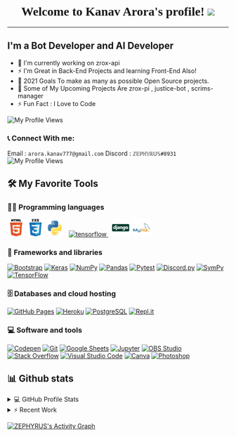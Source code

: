 <h1 align="center" style = "font-family: Georgia, serif;">
  Welcome to Kanav Arora's profile!
  <img src="https://media.giphy.com/media/hvRJCLFzcasrR4ia7z/giphy.gif" width="28">
</h1>

-----------------------------------------------------------------------------------------------------------------------------------------------------------------------------------

## I'm a Bot Developer and AI Developer
- 🤖 I'm currently working on zrox-api
- ⚡ I'm Great in Back-End Projects and learning Front-End Also!
- 🥅 2021 Goals To make as many as possible Open Source projects.
- 🤖 Some of My Upcoming Projects Are  zrox-pi , justice-bot , scrims-manager
- ⚡ Fun Fact : I Love to Code


![My Profile Views](https://komarev.com/ghpvc/?username=CYBR-DEMON)


### 📞 Connect With me: 

Email : ``arora.kanav777@gmail.com``
Discord :  ``ℤ𝔼ℙℍ𝕐ℝ𝕌𝕊#8931``
<br>
![My Profile Views](https://discord.c99.nl/widget/theme-2/861939702756409344.png)


## 🛠️ My Favorite Tools

### 👨‍💻 Programming languages

<p>
  <a href="#"><img src="https://raw.githubusercontent.com/devicons/devicon/master/icons/html5/html5-original-wordmark.svg" alt="html5" width="40" height="40"/></a>
  <a href="#"><img src="https://raw.githubusercontent.com/devicons/devicon/master/icons/css3/css3-original-wordmark.svg" alt="css3" width="40" height="40"/></a>
  <a href="#"><img src="https://raw.githubusercontent.com/devicons/devicon/master/icons/python/python-original.svg" alt="python" width="40" height="40"/></a> &nbsp;
  <a href="#"><img src="https://www.vectorlogo.zone/logos/tensorflow/tensorflow-icon.svg" alt="tensorflow" width="40" height="40"/> </a>&nbsp;
  <a href="#"><img src="https://raw.githubusercontent.com/devicons/devicon/master/icons/django/django-original.svg" alt="django" width="40" height="40"/></a>&nbsp;
  <a href="#"> <img src="https://raw.githubusercontent.com/devicons/devicon/master/icons/mysql/mysql-original-wordmark.svg" alt="mysql" width="40" height="40"/> </a> 
</p>

### 🧰 Frameworks and libraries

<p>
    <a href="#"><img alt="Bootstrap" src="https://img.shields.io/badge/Bootstrap-7952B3.svg?logo=bootstrap&logoColor=white"></a>
    <a href="#"><img alt="Keras" src="https://img.shields.io/badge/Keras-D00000.svg?logo=Keras&logoColor=white"></a>
    <a href="#"><img alt="NumPy" src="https://img.shields.io/badge/Numpy-013243.svg?logo=numpy&logoColor=white"></a>
    <a href="#"><img alt="Pandas" src="https://img.shields.io/badge/Pandas-150458.svg?logo=pandas&logoColor=white"></a>
    <a href="#"><img alt="Pytest" src="https://img.shields.io/badge/Pytest-0A9EDC.svg?logo=pytest&logoColor=white"></a>
    <a href="#"><img alt="Discord.py" src="https://img.shields.io/badge/Discord.py-111111.svg?logo=discord&logoColor=white"></a>
    <a href="#"><img alt="SymPy" src="https://img.shields.io/badge/Streamlit-3B5526.svg?logo=streamlit&logoColor=white"></a>
    <a href="#"><img alt="TensorFlow" src="https://img.shields.io/badge/TensorFlow-FF6F00.svg?logo=TensorFlow&logoColor=white"></a>
</p>

### 🗄️ Databases and cloud hosting

<p>
    <a href="#"><img alt="GitHub Pages" src="https://img.shields.io/badge/GitHub%20Pages-327FC7.svg?logo=github&logoColor=white"></a>
    <a href="#"><img alt="Heroku" src="https://img.shields.io/badge/Heroku-430098.svg?logo=heroku&logoColor=white"></a>
    <a href="#"><img alt="PostgreSQL" src ="https://img.shields.io/badge/PostgreSQL-316192.svg?logo=postgresql&logoColor=white"></a>
    <a href="#"><img alt="Repl.it" src="https://img.shields.io/badge/Repl.it-0D101E.svg?logo=Replit&logoColor=white"></a>
</p>

### 💻 Software and tools

<p>
    <a href="#"><img alt="Codepen" src="https://img.shields.io/badge/Codepen-000000.svg?logo=codepen&logoColor=white"></a>
    <a href="#"><img alt="Git" src="https://img.shields.io/badge/Git-F05033.svg?logo=git&logoColor=white"></a>
    <a href="#"><img alt="Google Sheets" src="https://img.shields.io/badge/Google%20Sheets-34A853.svg?logo=google%20sheets&logoColor=white"></a>
    <a href="#"><img alt="Jupyter" src="https://img.shields.io/badge/Jupyter-F37626.svg?logo=Jupyter&logoColor=white"></a>
    <a href="#"><img alt="OBS Studio" src="https://img.shields.io/badge/-OBS%20Studio-302E31?logo=obs-studio&logoColor=white"></a>
    <a href="#"><img alt="Stack Overflow" src="https://img.shields.io/badge/-Stack%20Overflow-FE7A16?logo=stack-overflow&logoColor=white"></a>
    <a href="#"><img alt="Visual Studio Code" src="https://img.shields.io/badge/Visual%20Studio%20Code-0078d7.svg?logo=visual-studio-code&logoColor=white"></a>
    <a href="#"><img alt="Canva" src="https://img.shields.io/badge/Canva-0078d7.svg?logo=canva&logoColor=white"></a>
    <a href="#"><img alt="Photoshop" src="https://img.shields.io/badge/Adobe-Photoshop-0078d7.svg?logo=AdobePhotoshop&logoColor=white"></a>
</p>


## 📊 Github stats

<!-- https://github.com/anuraghazra/github-readme-stats -->
<details> 
  <summary>💻 GitHub Profile Stats</summary>
  <br/>
    <a href="#"><img alt="Kanav Arora's Github Stats" src="https://denvercoder1-github-readme-stats.vercel.app/api/?username=CYBR-DEMON&show_icons=true&count_private=true&theme=react&hide_border=true&bg_color=1F222E&title_color=F85D7F&icon_color=F8D866" height="192px"/></a>
  <a href="#"><img alt="Kanav Arora's Top Languages" src="https://github-readme-stats.vercel.app/api/top-langs/?username=CYBR-DEMON&langs_count=8&layout=compact&theme=react&hide_border=true&bg_color=1F222E&title_color=F85D7F&icon_color=F8D866" height="192px"/></a>
  <br/>
  <b>Note:</b> Top languages is only a metric of the languages my public code consists of and doesn't reflect experience or skill level.
</details>


<!-- https://github.com/jamesgeorge007/github-activity-readme -->
<details>
  <summary>⚡ Recent Work</summary>
  <br/>

<!--START_SECTION:activity-->
 . 🎉 Currently working on a discord bot and zerox-api
<!--END_SECTION:activity-->
</details>

<!-- https://github.com/CYBR-DEMON/github-readme-activity-graph -->
<a href="https://github.com/CYBR-DEMON/github-readme-activity-graph"><img alt="ZEPHYRUS's Activity Graph" src="https://activity-graph.herokuapp.com/graph?username=CYBR-DEMON&bg_color=1F222E&color=F8D866&line=F85D7F&point=FFFFFF&hide_border=true" /></a>

